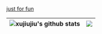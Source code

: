 [just for fun](https://xujiujiu.github.io/forFunny/)


| <img align="center" src="https://github-readme-stats.vercel.app/api?username=xujiujiu&show_icons=true&include_all_commits=true&hide_border=true&rank_icon=github" alt="xujiujiu's github stats" /> | <img align="center" src="https://github-readme-stats.vercel.app/api/top-langs/?username=xujiujiu&layout=compact&hide_border=true" /> |
| ------------- | ------------- |


<!---
xujiujiu/xujiujiu is a ✨ special ✨ repository because its `README.md` (this file) appears on your GitHub profile.
You can click the Preview link to take a look at your changes.
--->

